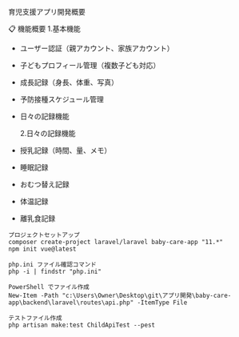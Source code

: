 育児支援アプリ開発概要

📋 機能概要 1.基本機能

- ユーザー認証（親アカウント、家族アカウント）
- 子どもプロフィール管理（複数子ども対応）
- 成長記録（身長、体重、写真）
- 予防接種スケジュール管理
- 日々の記録機能

  2.日々の記録機能

- 授乳記録（時間、量、メモ）
- 睡眠記録
- おむつ替え記録
- 体温記録
- 離乳食記録

```
プロジェクトセットアップ
composer create-project laravel/laravel baby-care-app "11.*"
npm init vue@latest
```

```
php.ini ファイル確認コマンド
php -i | findstr "php.ini"
```

```
PowerShell でファイル作成
New-Item -Path "c:\Users\Owner\Desktop\git\アプリ開発\baby-care-app\backend\laravel\routes\api.php" -ItemType File
```

```
テストファイル作成
php artisan make:test ChildApiTest --pest
```
